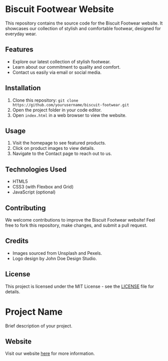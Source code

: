 # Biscuit Footwear Website

This repository contains the source code for the Biscuit Footwear website. It showcases our collection of stylish and comfortable footwear, designed for everyday wear.

## Features

- Explore our latest collection of stylish footwear.
- Learn about our commitment to quality and comfort.
- Contact us easily via email or social media.

## Installation

1. Clone this repository: `git clone https://github.com/yourusername/biscuit-footwear.git`
2. Open the project folder in your code editor.
3. Open `index.html` in a web browser to view the website.

## Usage

1. Visit the homepage to see featured products.
2. Click on product images to view details.
3. Navigate to the Contact page to reach out to us.

## Technologies Used

- HTML5
- CSS3 (with Flexbox and Grid)
- JavaScript (optional)

## Contributing

We welcome contributions to improve the Biscuit Footwear website! Feel free to fork this repository, make changes, and submit a pull request.

## Credits

- Images sourced from Unsplash and Pexels.
- Logo design by John Doe Design Studio.

## License

This project is licensed under the MIT License - see the [LICENSE](LICENSE) file for details.
# Project Name

Brief description of your project.

## Website

Visit our website [here](https://BiscuitFootwear.com) for more information.
